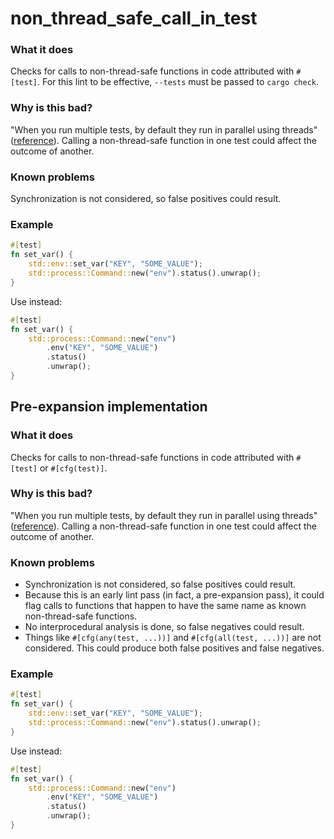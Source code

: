 # non_thread_safe_call_in_test

### What it does
Checks for calls to non-thread-safe functions in code attributed with
`#[test]`. For this lint to be effective, `--tests` must be passed to `cargo check`.

### Why is this bad?
"When you run multiple tests, by default they run in parallel using
threads" ([reference]). Calling a non-thread-safe function in one test could affect the
outcome of another.

### Known problems
Synchronization is not considered, so false positives could result.

### Example
```rust
#[test]
fn set_var() {
    std::env::set_var("KEY", "SOME_VALUE");
    std::process::Command::new("env").status().unwrap();
}
```
Use instead:
```rust
#[test]
fn set_var() {
    std::process::Command::new("env")
        .env("KEY", "SOME_VALUE")
        .status()
        .unwrap();
}
```

[reference]: https://doc.rust-lang.org/book/ch11-02-running-tests.html#running-tests-in-parallel-or-consecutively
## Pre-expansion implementation

### What it does
Checks for calls to non-thread-safe functions in code attributed with
`#[test]` or `#[cfg(test)]`.

### Why is this bad?
"When you run multiple tests, by default they run in parallel using
threads" ([reference]). Calling a non-thread-safe function in one test could affect the
outcome of another.

### Known problems
- Synchronization is not considered, so false positives could result.
- Because this is an early lint pass (in fact, a pre-expansion pass), it could flag calls to
  functions that happen to have the same name as known non-thread-safe functions.
- No interprocedural analysis is done, so false negatives could result.
- Things like `#[cfg(any(test, ...))]` and `#[cfg(all(test, ...))]` are not considered. This
  could produce both false positives and false negatives.

### Example
```rust
#[test]
fn set_var() {
    std::env::set_var("KEY", "SOME_VALUE");
    std::process::Command::new("env").status().unwrap();
}
```
Use instead:
```rust
#[test]
fn set_var() {
    std::process::Command::new("env")
        .env("KEY", "SOME_VALUE")
        .status()
        .unwrap();
}
```

[reference]: https://doc.rust-lang.org/book/ch11-02-running-tests.html#running-tests-in-parallel-or-consecutively

